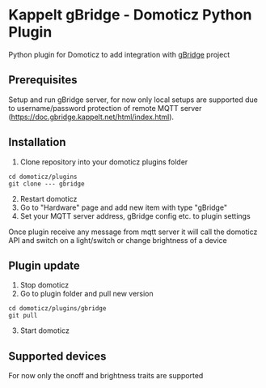 # Kappelt gBridge - Domoticz Python Plugin
Python plugin for Domoticz to add integration with [gBridge](https://github.com/kservices/gBridge) project

## Prerequisites

Setup and run gBridge server, for now only local setups are supported due to username/password protection of remote MQTT server (https://doc.gbridge.kappelt.net/html/index.html).

## Installation

1. Clone repository into your domoticz plugins folder
```
cd domoticz/plugins
git clone --- gbridge
```
2. Restart domoticz
3. Go to "Hardware" page and add new item with type "gBridge"
4. Set your MQTT server address, gBridge config etc. to plugin settings

Once plugin receive any message from mqtt server it will call the domoticz API and switch on a light/switch or change brightness of a device

## Plugin update

1. Stop domoticz
2. Go to plugin folder and pull new version
```
cd domoticz/plugins/gbridge
git pull
```
3. Start domoticz

## Supported devices

For now only the onoff and brightness traits are supported